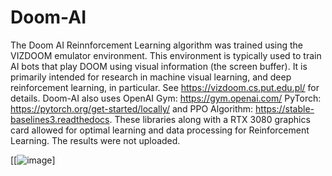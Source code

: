 # Doom-AI

The Doom AI Reinnforcement Learning algorithm was trained using the VIZDOOM emulator environment. This environment is typically used to train AI bots that play DOOM using visual information (the screen buffer). 
It is primarily intended for research in machine visual learning, and deep reinforcement learning, in particular. See https://vizdoom.cs.put.edu.pl/ for details. Doom-AI also uses OpenAI Gym: https://gym.openai.com/
PyTorch: https://pytorch.org/get-started/locally/ and PPO Algorithm: https://stable-baselines3.readthedocs. These libraries along with a RTX 3080 graphics card allowed for optimal learning and data processing for 
Reinforcement Learning. The results were not uploaded.


[[![image](https://github.com/slarionne/Doom-AI/assets/15343933/ef3ab6d3-4b27-4833-91d1-22488d7a4d95)]

